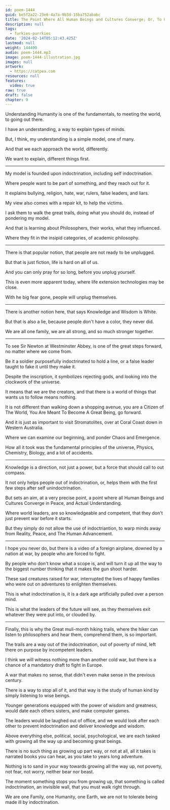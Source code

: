 ```yaml
---
id: poem-1444
guid: be5f2a22-23e6-4a7a-9b3d-15ba752ababc
title: The Point Where All Human Beings and Cultures Converge; Or, To Understand Humanity
description: null
tags:
  - furkies-purrkies
date: '2024-02-14T05:12:43.425Z'
lastmod: null
weight: 144400
audio: poem-1444.mp3
image: poem-1444-illustration.jpg
images: null
artwork:
  - https://catpea.com
resources: null
features:
  video: true
raw: true
draft: false
chapter: 9
---
```


Understanding Humanity is one of the fundamentals,
to meeting the world, to going out there.

I have an understanding,
a way to explain types of minds.

But, I think, my understanding is a simple model,
one of many.

And that we each approach the world,
differently.

We want to explain,
different things first.

---

My model is founded upon indoctrination,
including self indoctrination.

Where people want to be part of something,
and they reach out for it.

It explains bullying, religion, hate,
war, rulers, false leaders, and liars.

My view also comes with a repair kit,
to help the victims.

I ask them to walk the great trails,
doing what you should do, instead of pondering my model.

And that is learning about Philosophers,
their works, what they influenced.

Where they fit in the insipid categories,
of academic philosophy.

---

There is that popular notion,
that people are not ready to be unplugged.

But that is just fiction,
life is hard on all of us.

And you can only pray for so long,
before you unplug yourself.

This is even more apparent today,
where life extension technologies may be close.

With he big fear gone,
people will unplug themselves.

---

There is another notion here,
that says Knowledge and Wisdom is White.

But that is also a lie,
because people don't have a color, they never did.

We are all one family,
we are all strong, and so much stronger together.

---

To see Sir Newton at Westminster Abbey,
is one of the great steps forward, no matter where we come from.

Be it a soldier purposefully indoctrinated to hold a line,
or a false leader taught to fake it until they make it.

Despite the inscription,
it symbolizes rejecting gods, and looking into the clockwork of the universe.

It means that we are the creators,
and that there is a world of things that wants us to follow means nothing.

It is not different than walking down a shopping avenue,
you are a Citizen of The World, You Are Meant To Become A Great Being, go forward.

And it is just as important to visit Stromatolites,
over at Coral Coast down in Western Australia.

Where we can examine our beginning,
and ponder Chaos and Emergence.

How all it took was the fundamental principles of the universe,
Physics, Chemistry, Biology, and a lot of accidents.

---

Knowledge is a direction,
not just a power, but a force that should call to out compass.

It not only helps people out of indoctrination,
or, helps them with the first few steps after self unindoctrination.

But sets an aim, at a very precise point,
a point where all Human Beings and Cultures Converge in Peace, and Actual Understanding.

Where world leaders, are so knowledgeable and competent,
that they don't just prevent war before it starts.

But they simply do not allow the use of indoctriantion,
to warp minds away from Reality, Peace, and The Human Advancement.

---

I hope you never do, but there is a video of a foreign airplane,
downed by a nation at war, by people who are forced to fight.

By people who don't know what a scope is,
and will turn it up all the way to the biggest number thinking that it makes the gun shoot harder.

These sad creatures raised for war,
interrupted the lives of happy families who were out on adventures to enlighten themselves.

This is what indoctrination is,
it is a dark age artificially pulled over a person mind.

This is what the leaders of the future will see,
as they themselves exit whatever they were put into, or clouded by.

---

Finally, this is why the Great muli-month hiking trails,
where the hiker can listen to philosophers and hear them, comprehend them, is so important.

The trails are a way out of the indoctrination,
out of poverty of mind, left there on purpose by incompetent leaders.

I think we will witness nothing more than another cold war,
but there is a chance of a mandatory draft to fight in Europe.

A war that makes no sense,
that didn't even make sense in the previous century.

There is a way to stop all of it,
and that way is the study of human kind by simply listening to wise beings.

Younger generations equipped with the power of wisdom and greatness,
would date each others sisters, and make computer games.

The leaders would be laughed out of office,
and we would look after each other to prevent indoctrination and deliver knowledge and wisdom.

Above everything else, political, social, psychological,
we are each tasked with growing all the way up and becoming great beings.

There is no such thing as growing up part way, or not at all,
all it takes is narrated books you can hear, as you take to years long adventure.

Nothing is to sand in your way towards growing all the way up,
not poverty, not fear, not worry, neither bear nor beast.

The moment something stops you from growing up,
that something is called indoctrination, an invisible wall, that you must walk right through.

We are one Family, one Humanity, one Earth,
we are not to tolerate being made ill by indoctrination.
